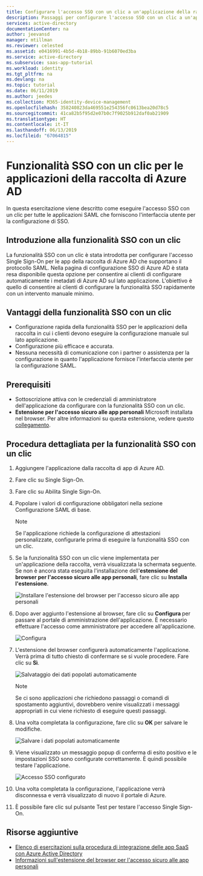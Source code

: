 ```yaml
---
title: Configurare l'accesso SSO con un clic a un'applicazione della raccolta di app di Azure AD | Microsoft Docs
description: Passaggi per configurare l'accesso SSO con un clic a un'applicazione della raccolta di app di Azure AD.
services: active-directory
documentationCenter: na
author: jeevansd
manager: mtillman
ms.reviewer: celested
ms.assetid: e0416991-4b5d-4b18-89bb-91b6070ed3ba
ms.service: active-directory
ms.subservice: saas-app-tutorial
ms.workload: identity
ms.tgt_pltfrm: na
ms.devlang: na
ms.topic: tutorial
ms.date: 06/11/2019
ms.author: jeedes
ms.collection: M365-identity-device-management
ms.openlocfilehash: 358240823da469551e254356fc0613bea20d78c5
ms.sourcegitcommit: 41ca82b5f95d2e07b0c7f9025b912daf0ab21909
ms.translationtype: HT
ms.contentlocale: it-IT
ms.lasthandoff: 06/13/2019
ms.locfileid: "67064815"
---
```

# <a name="one-click-sso-feature-for-azure-ad-gallery-applications"></a>Funzionalità SSO con un clic per le applicazioni della raccolta di Azure AD

 In questa esercitazione viene descritto come eseguire l'accesso SSO con un clic per tutte le applicazioni SAML che forniscono l'interfaccia utente per la configurazione di SSO.

## <a name="introduction-to-one-click-sso"></a>Introduzione alla funzionalità SSO con un clic

La funzionalità SSO con un clic è stata introdotta per configurare l'accesso Single Sign-On per le app della raccolta di Azure AD che supportano il protocollo SAML. Nella pagina di configurazione SSO di Azure AD è stata resa disponibile questa opzione per consentire ai clienti di configurare automaticamente i metadati di Azure AD sul lato applicazione. L'obiettivo è quello di consentire ai clienti di configurare la funzionalità SSO rapidamente con un intervento manuale minimo. 

## <a name="advantages-of-the-one-click-sso"></a>Vantaggi della funzionalità SSO con un clic

- Configurazione rapida della funzionalità SSO per le applicazioni della raccolta in cui i clienti devono eseguire la configurazione manuale sul lato applicazione.
- Configurazione più efficace e accurata.
- Nessuna necessità di comunicazione con i partner o assistenza per la configurazione in quanto l'applicazione fornisce l'interfaccia utente per la configurazione SAML.

## <a name="prerequisites"></a>Prerequisiti

- Sottoscrizione attiva con le credenziali di amministratore dell'applicazione da configurare con la funzionalità SSO con un clic.
- **Estensione per l'accesso sicuro alle app personali** Microsoft installata nel browser. Per altre informazioni su questa estensione, vedere questo [collegamento](https://docs.microsoft.com/azure/active-directory/user-help/my-apps-portal-end-user-access).

## <a name="one-click-sso-feature-step-by-step-details"></a>Procedura dettagliata per la funzionalità SSO con un clic

1. Aggiungere l'applicazione dalla raccolta di app di Azure AD.

2. Fare clic su Single Sign-On.

3. Fare clic su Abilita Single Sign-On.

4. Popolare i valori di configurazione obbligatori nella sezione Configurazione SAML di base.

    > [!NOTE] 
    > Se l'applicazione richiede la configurazione di attestazioni personalizzate, configurarle prima di eseguire la funzionalità SSO con un clic.

5. Se la funzionalità SSO con un clic viene implementata per un'applicazione della raccolta, verrà visualizzata la schermata seguente. Se non è ancora stata eseguita l'installazione dell'**estensione del browser per l'accesso sicuro alle app personali**, fare clic su **Installa l'estensione**.

    ![Installare l'estensione del browser per l'accesso sicuro alle app personali](./media/one-click-sso-tutorial/install-myappssecure-extension.png)

6. Dopo aver aggiunto l'estensione al browser, fare clic su **Configura <Nome applicazione>** per passare al portale di amministrazione dell'applicazione. È necessario effettuare l'accesso come amministratore per accedere all'applicazione.

    ![Configura <Nome applicazione>](./media/one-click-sso-tutorial/setup-sso.png)

7. L'estensione del browser configurerà automaticamente l'applicazione. Verrà prima di tutto chiesto di confermare se si vuole procedere. Fare clic su **Sì**.

    ![Salvataggio dei dati popolati automaticamente](./media/one-click-sso-tutorial/save-autopopulate.png)

    > [!NOTE]
    > Se ci sono applicazioni che richiedono passaggi o comandi di spostamento aggiuntivi, dovrebbero venire visualizzati i messaggi appropriati in cui viene richiesto di eseguire questi passaggi. 

8. Una volta completata la configurazione, fare clic su **OK** per salvare le modifiche.

    ![Salvare i dati popolati automaticamente](./media/one-click-sso-tutorial/save-data.png)

9. Viene visualizzato un messaggio popup di conferma di esito positivo e le impostazioni SSO sono configurate correttamente. È quindi possibile testare l'applicazione.

    ![Accesso SSO configurato](./media/one-click-sso-tutorial/sso-configured.png)

10. Una volta completata la configurazione, l'applicazione verrà disconnessa e verrà visualizzato di nuovo il portale di Azure.

11. È possibile fare clic sul pulsante Test per testare l'accesso Single Sign-On.

## <a name="additional-resources"></a>Risorse aggiuntive

* [Elenco di esercitazioni sulla procedura di integrazione delle app SaaS con Azure Active Directory](https://docs.microsoft.com/azure/active-directory/saas-apps/tutorial-list)
* [Informazioni sull'estensione del browser per l'accesso sicuro alle app personali](https://docs.microsoft.com/azure/active-directory/user-help/my-apps-portal-end-user-access)
 